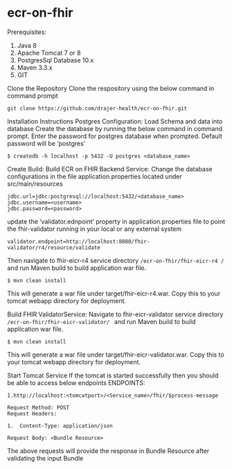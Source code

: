 # ecr-on-fhir
Prerequisites:
1.	Java 8
2.	Apache Tomcat 7 or 8
3.	PostgresSql Database 10.x
4.	Maven 3.3.x
5.	GIT

Clone the Repository
Clone the respository using the below command in command prompt

```git clone https://github.com/drajer-health/ecr-on-fhir.git```

Installation Instructions
Postgres Configuration:
Load Schema and data into database
Create the database by running the below command in command prompt. Enter the password for postgres database when prompted. Default password will be ‘postgres’

```$ createdb -h localhost -p 5432 -U postgres <database_name>```

Create Build:
Build ECR on FHIR Backend Service:
Change the database configurations in the file application.properties located under src/main/resources 

```
jdbc.url=jdbc:postgresql://localhost:5432/<database_name>
jdbc.username=<username>
jdbc.password=<password>
```

update the ‘validator.ednpoint’ property in application.properties file to point the fhir-validator running in your local or any external system

```validator.endpoint=http://localhost:8080/fhir-validator/r4/resource/validate```

Then navigate to  fhir-eicr-r4 service directory `/ecr-on-fhir/fhir-eicr-r4 / ` and run Maven build to build application war file.

```
$ mvn clean install
```


This will generate a war file under target/fhir-eicr-r4.war. Copy this to your tomcat webapp directory for deployment.

Build FHIR ValidatorService:
Navigate to  fhir-eicr-validator service directory `/ecr-on-fhir/fhir-eicr-validator/ ` and run Maven build to build application war file.

```
$ mvn clean install
```

This will generate a war file under target/fhir-eicr-validator.war. Copy this to your tomcat webapp directory for deployment.

Start Tomcat Service 
If the tomcat is started successfully then you should be able to access below endpoints
ENDPOINTS:

```
1.http://localhost:<tomcatport>/<Service_name>/fhir/$process-message

Request Method: POST
Request Headers:

1.	Content-Type: application/json

Request Body: <Bundle Resource>
```

The above requests will provide the response in Bundle Resource after validating the input Bundle
